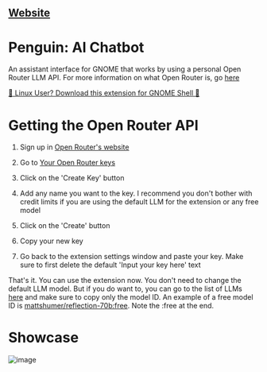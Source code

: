 ## [Website]()

# Penguin: AI Chatbot

An assistant interface for GNOME that works by using a personal Open Router LLM API. For more information on what Open Router is, go [here](https://openrouter.ai/)

[🐧 Linux User? Download this extension for GNOME Shell 👣 ](http://github.com/orderedlist/minimal)


# Getting the Open Router API

1. Sign up in [Open Router's website](https://accounts.openrouter.ai/sign-up)

2. Go to [Your Open Router keys](https://openrouter.ai/settings/keys)

3. Click on the 'Create Key' button

4. Add any name you want to the key. I recommend you don't bother with credit limits if you are using the default LLM for the extension or any free model

5. Click on the 'Create' button

6. Copy your new key

7. Go back to the extension settings window and paste your key. Make sure to first delete the default 'Input your key here' text

That's it. You can use the extension now. You don't need to change the default LLM model. But if you do want to, you can go to the list of LLMs [here](https://openrouter.ai/docs/models) and make sure to copy only the model ID. An example of a free model ID is [mattshumer/reflection-70b:free](#). Note the :free at the end.


# Showcase

![image](https://github.com/user-attachments/assets/0d630651-52ba-44c5-99bc-2a37dbc8dc4b)

